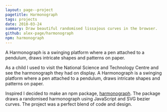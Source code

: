 ```yaml
---
layout: page--project
pagetitle: Harmonograph
tags: projects
date: 2018-03-24
summary: Draw beautiful randomised lissajous curves in the browser.
github: alex-page/harmonograph
npm: harmonograph
---
```

A Harmonograph is a swinging platform where a pen attached to a pendulum, draws intricate shapes and patterns on paper.

As a child I used to visit the National Science and Technology Centre and see the harmonograph they had on display. A Harmonograph is a swinging platform where a pen attached to a pendulum, draws intricate shapes and patterns on paper.

Inspired I decided to make an npm package, [harmonograph](/projects/harmonograph). The package draws a randomised harmonograph using JavaScript and SVG bezier curves. The project was a perfect blend of code and design.

